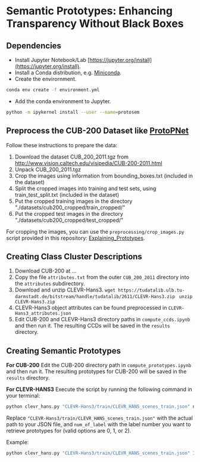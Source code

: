 # Semantic Prototypes: Enhancing Transparency Without Black Boxes


## Dependencies
* Install Jupyter Notebook/Lab [https://jupyter.org/install](https://jupyter.org/install).
* Install a Conda distribution, e.g. [Miniconda](https://docs.anaconda.com/free/miniconda/).
* Create the envirornment.
```bash
conda env create -f environment.yml
```

* Add the conda environment to Jupyter.
```bash
python -m ipykernel install --user --name=protosem
```


## Preprocess the CUB-200 Dataset like [ProtoPNet](https://github.com/cfchen-duke/ProtoPNet)

Follow these instructions to prepare the data:
1. Download the dataset CUB_200_2011.tgz from http://www.vision.caltech.edu/visipedia/CUB-200-2011.html
2. Unpack CUB_200_2011.tgz
3. Crop the images using information from bounding_boxes.txt (included in the dataset)
4. Split the cropped images into training and test sets, using train_test_split.txt (included in the dataset)
5. Put the cropped training images in the directory "./datasets/cub200_cropped/train_cropped/"
6. Put the cropped test images in the directory "./datasets/cub200_cropped/test_cropped/"

For cropping the images, you can use the `preprocessing/crop_images.py` script provided in this repository: [Explaining_Prototypes](https://github.com/M-Nauta/Explaining_Prototypes).


## Creating Class Cluster Descriptions

1. Download CUB-200 at ...
2. Copy the file `attributes.txt`  from the outer `CUB_200_2011` directory into the `attributes` subdirectory.
3. Download and unzip CLEVR-Hans3. `wget https://tudatalib.ulb.tu-darmstadt.de/bitstream/handle/tudatalib/2611/CLEVR-Hans3.zip
` 
`unzip CLEVR-Hans3.zip`
4. CLEVR-Hans3 object attributes can be found preprocessed in `CLEVR-Hans3_attributes.json`
5. Edit CUB-200 and CLEVR-Hans3 directory paths in `compute_ccds.ipynb` and then run it. The resulting CCDs will be saved in the `results` directory.

## Creating Semantic Prototypes

**For CUB-200**
Edit the CUB-200 directory path in `compute_prototypes.ipynb` and then run it. The resulting prototypes for CUB-200 will be saved in the `results` directory.

**For CLEVR-HANS3**
Execute the script by running the following command in your terminal:
```bash
python clevr_hans.py "CLEVR-Hans3/train/CLEVR_HANS_scenes_train.json" num_of_label
```
Replace `"CLEVR-Hans3/train/CLEVR_HANS_scenes_train.json"` with the actual path to your JSON file, and `num_of_label` with the label number you want to retrieve prototypes for (valid options are 0, 1, or 2).

Example:
```bash
python clevr_hans.py "CLEVR-Hans3/train/CLEVR_HANS_scenes_train.json" 1
```